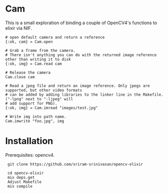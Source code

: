 # Cam

This is a small exploration of binding a couple of OpenCV4's functions to elixir via NIF. 

    # open default camera and return a reference
    {:ok, cam} = Cam.open

    # Grab a frame from the camera. 
    # There isn't anything you can do with the returned image reference other than writing it to disk
    {:ok, img} = Cam.read cam

    # Release the camera
    Cam.close cam

    # Read a jpeg file and return an image reference. Only jpegs are supported, but other video formats
    # can be added by adding libraries to the linker line in the Makefile.  ("-lpng" next to "-ljpeg" will
    # add support for PNG).
    {:ok, img} = Cam.imread "images/test.jpg"
    
    # Write img into path name. 
    Cam.imwrite "foo.jpg", img


# Installation

Prerequisites: opencv4. 

     git clone https://github.com/sriram-srinivasan/opencv-elixir

     cd opencv-elixir
     mix deps.get
     Adjust Makefile
     mix compile